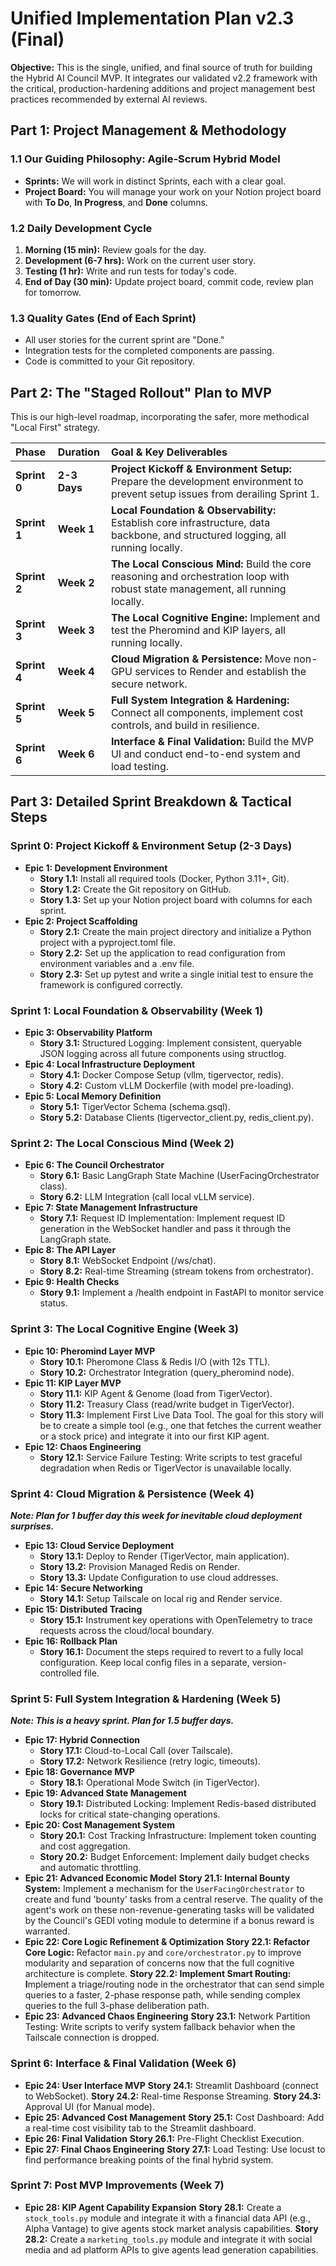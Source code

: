 # **Unified Implementation Plan v2.3 (Final)**

**Objective:** This is the single, unified, and final source of truth for building the Hybrid AI Council MVP. It integrates our validated v2.2 framework with the critical, production-hardening additions and project management best practices recommended by external AI reviews.

## **Part 1: Project Management & Methodology**

### **1.1 Our Guiding Philosophy: Agile-Scrum Hybrid Model**

* **Sprints:** We will work in distinct Sprints, each with a clear goal.  
* **Project Board:** You will manage your work on your Notion project board with **To Do**, **In Progress**, and **Done** columns.

### **1.2 Daily Development Cycle**

1. **Morning (15 min):** Review goals for the day.  
2. **Development (6-7 hrs):** Work on the current user story.  
3. **Testing (1 hr):** Write and run tests for today's code.  
4. **End of Day (30 min):** Update project board, commit code, review plan for tomorrow.

### **1.3 Quality Gates (End of Each Sprint)**

* All user stories for the current sprint are "Done."  
* Integration tests for the completed components are passing.  
* Code is committed to your Git repository.

## **Part 2: The "Staged Rollout" Plan to MVP**

This is our high-level roadmap, incorporating the safer, more methodical "Local First" strategy.

| Phase | Duration | Goal & Key Deliverables |
| :---- | :---- | :---- |
| **Sprint 0** | **2-3 Days** | **Project Kickoff & Environment Setup:** Prepare the development environment to prevent setup issues from derailing Sprint 1\. |
| **Sprint 1** | **Week 1** | **Local Foundation & Observability:** Establish core infrastructure, data backbone, and structured logging, all running locally. |
| **Sprint 2** | **Week 2** | **The Local Conscious Mind:** Build the core reasoning and orchestration loop with robust state management, all running locally. |
| **Sprint 3** | **Week 3** | **The Local Cognitive Engine:** Implement and test the Pheromind and KIP layers, all running locally. |
| **Sprint 4** | **Week 4** | **Cloud Migration & Persistence:** Move non-GPU services to Render and establish the secure network. |
| **Sprint 5** | **Week 5** | **Full System Integration & Hardening:** Connect all components, implement cost controls, and build in resilience. |
| **Sprint 6** | **Week 6** | **Interface & Final Validation:** Build the MVP UI and conduct end-to-end system and load testing. |

## **Part 3: Detailed Sprint Breakdown & Tactical Steps**

### **Sprint 0: Project Kickoff & Environment Setup (2-3 Days)**

* **Epic 1: Development Environment**  
  * **Story 1.1:** Install all required tools (Docker, Python 3.11+, Git).  
  * **Story 1.2:** Create the Git repository on GitHub.  
  * **Story 1.3:** Set up your Notion project board with columns for each sprint.  
* **Epic 2: Project Scaffolding**  
  * **Story 2.1:** Create the main project directory and initialize a Python project with a pyproject.toml file.  
  * **Story 2.2:** Set up the application to read configuration from environment variables and a .env file.  
  * **Story 2.3:** Set up pytest and write a single initial test to ensure the framework is configured correctly.

### **Sprint 1: Local Foundation & Observability (Week 1\)**

* **Epic 3: Observability Platform**  
  * **Story 3.1:** Structured Logging: Implement consistent, queryable JSON logging across all future components using structlog.  
* **Epic 4: Local Infrastructure Deployment**  
  * **Story 4.1:** Docker Compose Setup (vllm, tigervector, redis).  
  * **Story 4.2:** Custom vLLM Dockerfile (with model pre-loading).  
* **Epic 5: Local Memory Definition**  
  * **Story 5.1:** TigerVector Schema (schema.gsql).  
  * **Story 5.2:** Database Clients (tigervector\_client.py, redis\_client.py).

### **Sprint 2: The Local Conscious Mind (Week 2\)**

* **Epic 6: The Council Orchestrator**  
  * **Story 6.1:** Basic LangGraph State Machine (UserFacingOrchestrator class).  
  * **Story 6.2:** LLM Integration (call local vLLM service).  
* **Epic 7: State Management Infrastructure**  
  * **Story 7.1:** Request ID Implementation: Implement request ID generation in the WebSocket handler and pass it through the LangGraph state.  
* **Epic 8: The API Layer**  
  * **Story 8.1:** WebSocket Endpoint (/ws/chat).  
  * **Story 8.2:** Real-time Streaming (stream tokens from orchestrator).  
* **Epic 9: Health Checks**  
  * **Story 9.1:** Implement a /health endpoint in FastAPI to monitor service status.

### **Sprint 3: The Local Cognitive Engine (Week 3\)**

* **Epic 10: Pheromind Layer MVP**  
  * **Story 10.1:** Pheromone Class & Redis I/O (with 12s TTL).  
  * **Story 10.2:** Orchestrator Integration (query\_pheromind node).  
* **Epic 11: KIP Layer MVP**  
  * **Story 11.1:** KIP Agent & Genome (load from TigerVector).  
  * **Story 11.2:** Treasury Class (read/write budget in TigerVector).  
  * **Story 11.3:** Implement First Live Data Tool. The goal for this story will be to create a simple tool (e.g., one that fetches the current weather or a stock price) and integrate it into our first KIP agent.
* **Epic 12: Chaos Engineering**  
  * **Story 12.1:** Service Failure Testing: Write scripts to test graceful degradation when Redis or TigerVector is unavailable locally.

### **Sprint 4: Cloud Migration & Persistence (Week 4\)**

***Note: Plan for 1 buffer day this week for inevitable cloud deployment surprises.***

* **Epic 13: Cloud Service Deployment**  
  * **Story 13.1:** Deploy to Render (TigerVector, main application).  
  * **Story 13.2:** Provision Managed Redis on Render.  
  * **Story 13.3:** Update Configuration to use cloud addresses.  
* **Epic 14: Secure Networking**  
  * **Story 14.1:** Setup Tailscale on local rig and Render service.  
* **Epic 15: Distributed Tracing**  
  * **Story 15.1:** Instrument key operations with OpenTelemetry to trace requests across the cloud/local boundary.  
* **Epic 16: Rollback Plan**  
  * **Story 16.1:** Document the steps required to revert to a fully local configuration. Keep local config files in a separate, version-controlled file.

### **Sprint 5: Full System Integration & Hardening (Week 5\)**

***Note: This is a heavy sprint. Plan for 1.5 buffer days.***

* **Epic 17: Hybrid Connection**  
  * **Story 17.1:** Cloud-to-Local Call (over Tailscale).  
  * **Story 17.2:** Network Resilience (retry logic, timeouts).  
* **Epic 18: Governance MVP**  
  * **Story 18.1:** Operational Mode Switch (in TigerVector).  
* **Epic 19: Advanced State Management**  
  * **Story 19.1:** Distributed Locking: Implement Redis-based distributed locks for critical state-changing operations.  
* **Epic 20: Cost Management System**  
  * **Story 20.1:** Cost Tracking Infrastructure: Implement token counting and cost aggregation.  
  * **Story 20.2:** Budget Enforcement: Implement daily budget checks and automatic throttling.  
* **Epic 21: Advanced Economic Model**
    **Story 21.1: Internal Bounty System:** Implement a mechanism for the `UserFacingOrchestrator` to create and fund 'bounty' tasks from a central reserve. The quality of the agent's work on these non-revenue-generating tasks will be validated by the Council's GEDI voting module to determine if a bonus reward is warranted.
* **Epic 22: Core Logic Refinement & Optimization**
    **Story 22.1: Refactor Core Logic:** Refactor `main.py` and `core/orchestrator.py` to improve modularity and separation of concerns now that the full cognitive architecture is complete.
    **Story 22.2: Implement Smart Routing: I**mplement a triage/routing node in the orchestrator that can send simple queries to a faster, 2-phase response path, while sending complex queries to the full 3-phase deliberation path.
* **Epic 23: Advanced Chaos Engineering**
    **Story 23.1:** Network Partition Testing: Write scripts to verify system fallback behavior when the Tailscale connection is dropped.

### Sprint 6: Interface & Final Validation (Week 6\)

* **Epic 24: User Interface MVP**
    **Story 24.1:** Streamlit Dashboard (connect to WebSocket).
    **Story 24.2:** Real-time Response Streaming.
    **Story 24.3:** Approval UI (for Manual mode).
* **Epic 25: Advanced Cost Management**
    **Story 25.1:** Cost Dashboard: Add a real-time cost visibility tab to the Streamlit dashboard.
* **Epic 26: Final Validation**
    **Story 26.1:** Pre-Flight Checklist Execution.
* **Epic 27: Final Chaos Engineering**
    **Story 27.1:** Load Testing: Use locust to find performance breaking points of the final hybrid system.

### Sprint 7: Post MVP Improvements (Week 7)

* **Epic 28: KIP Agent Capability Expansion**
    **Story 28.1:** Create a `stock_tools.py` module and integrate it with a financial data API (e.g., Alpha Vantage) to give agents stock market analysis capabilities.
    **Story 28.2:** Create a `marketing_tools.py` module and integrate it with social media and ad platform APIs to give agents lead generation capabilities.